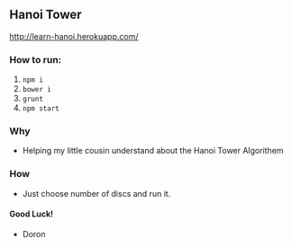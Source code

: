 ## Hanoi Tower

http://learn-hanoi.herokuapp.com/

### How to run:
1. `npm i`
2. `bower i`
3. `grunt`
4. `npm start`


### Why
- Helping my little cousin understand about the Hanoi Tower Algorithem


### How
- Just choose number of discs and run it.



#### Good Luck!
- Doron
